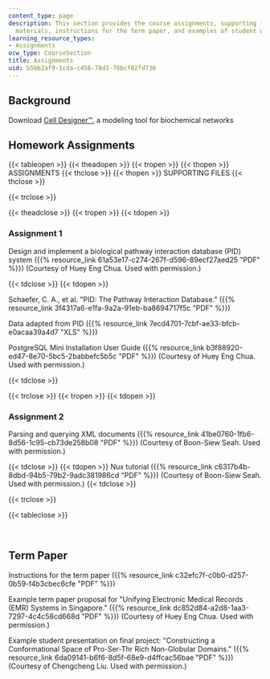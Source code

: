 ```yaml
---
content_type: page
description: This section provides the course assignments, supporting files, background
  materials, instructions for the term paper, and examples of student work.
learning_resource_types:
- Assignments
ocw_type: CourseSection
title: Assignments
uid: b5bb2af9-1cda-c456-78d3-78bcf02fd730
---
```


Background
----------

Download [Cell Designer™](http://www.celldesigner.org/), a modeling tool for biochemical networks

Homework Assignments
--------------------

{{< tableopen >}}
{{< theadopen >}}
{{< tropen >}}
{{< thopen >}}
ASSIGNMENTS
{{< thclose >}}
{{< thopen >}}
SUPPORTING FILES
{{< thclose >}}

{{< trclose >}}

{{< theadclose >}}
{{< tropen >}}
{{< tdopen >}}


### Assignment 1

Design and implement a biological pathway interaction database (PID) system ({{% resource_link 61a53e17-c274-267f-d596-89ecf27aed25 "PDF" %}}) (Courtesy of Huey Eng Chua. Used with permission.)


{{< tdclose >}}
{{< tdopen >}}


Schaefer, C. A., et al. "PID: The Pathway Interaction Database." ({{% resource_link 3f4317a6-e1fa-9a2a-91eb-ba8694717f5c "PDF" %}})

Data adapted from PID ({{% resource_link 7ecd4701-7cbf-ae33-bfcb-e0acaa39a4d7 "XLS" %}})

PostgreSQL Mini Installation User Guide ({{% resource_link b3f88920-ed47-8e70-5bc5-2babbefc5b5c "PDF" %}}) (Courtesy of Huey Eng Chua. Used with permission.)


{{< tdclose >}}

{{< trclose >}}
{{< tropen >}}
{{< tdopen >}}


### Assignment 2

Parsing and querying XML documents ({{% resource_link 41be0760-1fb6-8d56-1c95-cb73de258b08 "PDF" %}}) (Courtesy of Boon-Siew Seah. Used with permission.)


{{< tdclose >}}
{{< tdopen >}}
Nux tutorial ({{% resource_link c6317b4b-8dbd-94b5-79b2-9adc381986cd "PDF" %}}) (Courtesy of Boon-Siew Seah. Used with permission.)
{{< tdclose >}}

{{< trclose >}}

{{< tableclose >}}

  
 

Term Paper
----------

Instructions for the term paper ({{% resource_link c32efc7f-c0b0-d257-0b59-f4b3cbec6cfe "PDF" %}})

Example term paper proposal for "Unifying Electronic Medical Records (EMR) Systems in Singapore." ({{% resource_link dc852d84-a2d8-1aa3-7297-4c4c58cd668d "PDF" %}}) (Courtesy of Huey Eng Chua. Used with permission.)

Example student presentation on final project: "Constructing a Conformational Space of Pro-Ser-Thr Rich Non-Globular Domains." ({{% resource_link 6da09141-b6f6-8d5f-68e9-d4ffcac56bae "PDF" %}}) (Courtesy of Chengcheng Liu. Used with permission.)